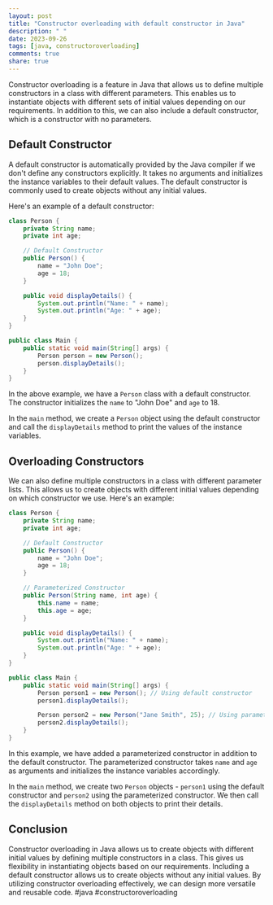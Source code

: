 ```yaml
---
layout: post
title: "Constructor overloading with default constructor in Java"
description: " "
date: 2023-09-26
tags: [java, constructoroverloading]
comments: true
share: true
---
```


Constructor overloading is a feature in Java that allows us to define multiple constructors in a class with different parameters. This enables us to instantiate objects with different sets of initial values depending on our requirements. In addition to this, we can also include a default constructor, which is a constructor with no parameters.

## Default Constructor

A default constructor is automatically provided by the Java compiler if we don't define any constructors explicitly. It takes no arguments and initializes the instance variables to their default values. The default constructor is commonly used to create objects without any initial values.

Here's an example of a default constructor:

```java
class Person {
    private String name;
    private int age;

    // Default Constructor
    public Person() {
        name = "John Doe";
        age = 18;
    }

    public void displayDetails() {
        System.out.println("Name: " + name);
        System.out.println("Age: " + age);
    }
}

public class Main {
    public static void main(String[] args) {
        Person person = new Person();
        person.displayDetails();
    }
}
```

In the above example, we have a `Person` class with a default constructor. The constructor initializes the `name` to "John Doe" and `age` to 18. 

In the `main` method, we create a `Person` object using the default constructor and call the `displayDetails` method to print the values of the instance variables.

## Overloading Constructors

We can also define multiple constructors in a class with different parameter lists. This allows us to create objects with different initial values depending on which constructor we use. Here's an example:

```java
class Person {
    private String name;
    private int age;

    // Default Constructor
    public Person() {
        name = "John Doe";
        age = 18;
    }

    // Parameterized Constructor
    public Person(String name, int age) {
        this.name = name;
        this.age = age;
    }

    public void displayDetails() {
        System.out.println("Name: " + name);
        System.out.println("Age: " + age);
    }
}

public class Main {
    public static void main(String[] args) {
        Person person1 = new Person(); // Using default constructor
        person1.displayDetails();

        Person person2 = new Person("Jane Smith", 25); // Using parameterized constructor
        person2.displayDetails();
    }
}
```

In this example, we have added a parameterized constructor in addition to the default constructor. The parameterized constructor takes `name` and `age` as arguments and initializes the instance variables accordingly.

In the `main` method, we create two `Person` objects - `person1` using the default constructor and `person2` using the parameterized constructor. We then call the `displayDetails` method on both objects to print their details.

## Conclusion

Constructor overloading in Java allows us to create objects with different initial values by defining multiple constructors in a class. This gives us flexibility in instantiating objects based on our requirements. Including a default constructor allows us to create objects without any initial values. By utilizing constructor overloading effectively, we can design more versatile and reusable code. #java #constructoroverloading